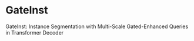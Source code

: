 # GateInst
GateInst: Instance Segmentation with Multi-Scale Gated-Enhanced Queries in Transformer Decoder
